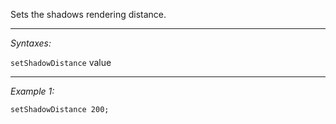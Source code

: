Sets the shadows rendering distance.


---
*Syntaxes:*

`setShadowDistance` value

---
*Example 1:*

```sqf
setShadowDistance 200;
```